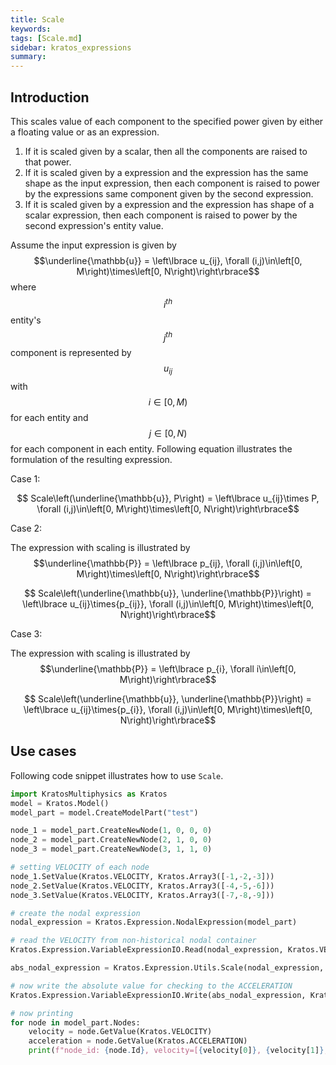 ```yaml
---
title: Scale
keywords: 
tags: [Scale.md]
sidebar: kratos_expressions
summary: 
---
```


## Introduction

This scales value of each component to the specified power given by either a floating value or as an expression.
1. If it is scaled given by a scalar, then all the components are raised to that power.
2. If it is scaled given by a expression and the expression has the same shape as the input expression, then each component is raised to power by the expressions same component given by the second expression.
3. If it is scaled given by a expression and the expression has shape of a scalar expression, then each component is raised to power by the second expression's entity value.

Assume the input expression is given by $$\underline{\mathbb{u}} = \left\lbrace u_{ij},  \forall (i,j)\in\left[0, M\right)\times\left[0, N\right)\right\rbrace$$ where $$i^{th}$$ entity's $$j^{th}$$ component is represented by $$u_{ij}$$ with $$i\in \left[0, M\right)$$ for each entity and $$j\in \left[0, N\right)$$ for each component in each entity. Following equation illustrates the formulation of the resulting expression.

Case 1:
<p align="center">$$ Scale\left(\underline{\mathbb{u}}, P\right) = \left\lbrace u_{ij}\times P,  \forall (i,j)\in\left[0, M\right)\times\left[0, N\right)\right\rbrace$$</p>

Case 2:

The expression with scaling is illustrated by $$\underline{\mathbb{P}} = \left\lbrace p_{ij},  \forall (i,j)\in\left[0, M\right)\times\left[0, N\right)\right\rbrace$$
<p align="center">$$ Scale\left(\underline{\mathbb{u}}, \underline{\mathbb{P}}\right) = \left\lbrace u_{ij}\times{p_{ij}},  \forall (i,j)\in\left[0, M\right)\times\left[0, N\right)\right\rbrace$$</p>

Case 3:

The expression with scaling is illustrated by $$\underline{\mathbb{P}} = \left\lbrace p_{i},  \forall i\in\left[0, M\right)\right\rbrace$$
<p align="center">$$ Scale\left(\underline{\mathbb{u}}, \underline{\mathbb{P}}\right) = \left\lbrace u_{ij}\times{p_{i}},  \forall (i,j)\in\left[0, M\right)\times\left[0, N\right)\right\rbrace$$</p>

## Use cases
Following code snippet illustrates how to use ```Scale```.
```python
import KratosMultiphysics as Kratos
model = Kratos.Model()
model_part = model.CreateModelPart("test")

node_1 = model_part.CreateNewNode(1, 0, 0, 0)
node_2 = model_part.CreateNewNode(2, 1, 0, 0)
node_3 = model_part.CreateNewNode(3, 1, 1, 0)

# setting VELOCITY of each node
node_1.SetValue(Kratos.VELOCITY, Kratos.Array3([-1,-2,-3]))
node_2.SetValue(Kratos.VELOCITY, Kratos.Array3([-4,-5,-6]))
node_3.SetValue(Kratos.VELOCITY, Kratos.Array3([-7,-8,-9]))

# create the nodal expression
nodal_expression = Kratos.Expression.NodalExpression(model_part)

# read the VELOCITY from non-historical nodal container
Kratos.Expression.VariableExpressionIO.Read(nodal_expression, Kratos.VELOCITY, False)

abs_nodal_expression = Kratos.Expression.Utils.Scale(nodal_expression, 3)

# now write the absolute value for checking to the ACCELERATION
Kratos.Expression.VariableExpressionIO.Write(abs_nodal_expression, Kratos.ACCELERATION, False)

# now printing
for node in model_part.Nodes:
    velocity = node.GetValue(Kratos.VELOCITY)
    acceleration = node.GetValue(Kratos.ACCELERATION)
    print(f"node_id: {node.Id}, velocity=[{velocity[0]}, {velocity[1]}, {velocity[2]}], acceleration = [{acceleration[0]}, {acceleration[1]}, {acceleration[2]}]")
```